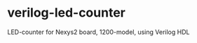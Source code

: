 verilog-led-counter
===================

LED-counter for Nexys2 board, 1200-model, using Verilog HDL
